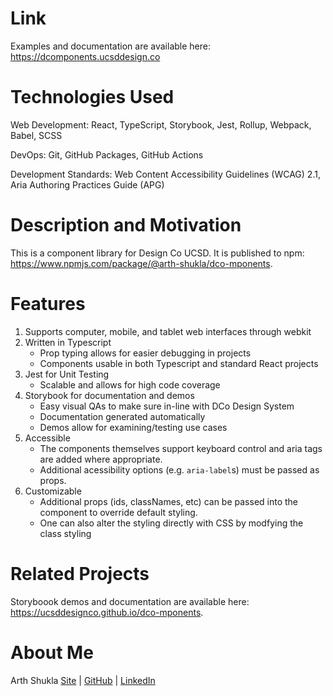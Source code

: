 # Link

Examples and documentation are available here: https://dcomponents.ucsddesign.co

# Technologies Used

Web Development: React, TypeScript, Storybook, Jest, Rollup, Webpack, Babel, SCSS

DevOps: Git, GitHub Packages, GitHub Actions

Development Standards: Web Content Accessibility Guidelines (WCAG) 2.1, Aria Authoring Practices Guide (APG)

# Description and Motivation

This is a component library for Design Co UCSD. It is published to npm: https://www.npmjs.com/package/@arth-shukla/dco-mponents.

# Features

1. Supports computer, mobile, and tablet web interfaces through webkit
2. Written in Typescript
   - Prop typing allows for easier debugging in projects
   - Components usable in both Typescript and standard React projects
3. Jest for Unit Testing
   - Scalable and allows for high code coverage
4. Storybook for documentation and demos
   - Easy visual QAs to make sure in-line with DCo Design System
   - Documentation generated automatically
   - Demos allow for examining/testing use cases
5. Accessible
   - The components themselves support keyboard control and aria tags are added where appropriate.
   - Additional acessibility options (e.g. `aria-label`s) must be passed as props.
6. Customizable
   - Additional props (ids, classNames, etc) can be passed into the component to override default styling.
   - One can also alter the styling directly with CSS by modfying the class styling

# Related Projects

Storyboook demos and documentation are available here: https://ucsddesignco.github.io/dco-mponents.

# About Me

Arth Shukla [Site](https://arth.website) | [GitHub](https://github.com/arth-shukla) | [LinkedIn](https://www.linkedin.com/in/arth-shukla/)
